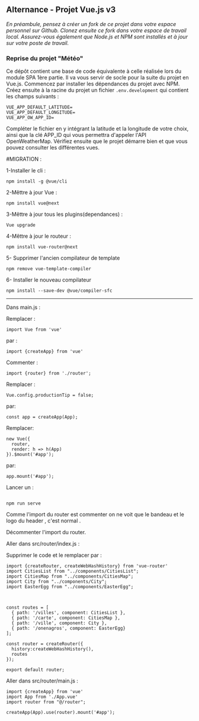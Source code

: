 ## Alternance - Projet Vue.js v3

_En préambule, pensez à créer un fork de ce projet dans votre espace personnel sur Github. Clonez ensuite ce fork dans votre espace de travail local._
_Assurez-vous également que Node.js et NPM sont installés et à jour sur votre poste de travail._

### Reprise du projet "Météo"

Ce dépôt contient une base de code équivalente à celle réalisée lors du module SPA 1ère partie. Il va vous servir de socle pour la suite du projet en Vue.js.
Commencez par installer les dépendances du projet avec NPM. Créez ensuite à la racine du projet un fichier `.env.development` qui contient les champs suivants :

```
VUE_APP_DEFAULT_LATITUDE=
VUE_APP_DEFAULT_LONGITUDE=
VUE_APP_OW_APP_ID=
```

Compléter le fichier en y intégrant la latitude et la longitude de votre choix, ainsi que la clé APP_ID qui vous permettra d'appeler l'API OpenWeatherMap.
Vérifiez ensuite que le projet démarre bien et que vous pouvez consulter les différentes vues.


#MIGRATION :

1-Installer le cli :
```
npm install -g @vue/cli
```

2-Mêttre à jour Vue :
```
npm install vue@next 
```

3-Mêttre à jour tous les plugins(dependances) :
```
Vue upgrade
```

4-Mêttre à jour le routeur :
```
npm install vue-router@next
```

5- Supprimer l'ancien compilateur de template
```
npm remove vue-template-compiler
```
6- Installer le nouveau compilateur 
```
npm install --save-dev @vue/compiler-sfc
```
-------------- 
Dans main.js : 

Remplacer :
```
import Vue from 'vue'
```
par :
```
import {createApp} from 'vue'
```

Commenter :
```
import {router} from './router';
```
Remplacer : 

```
Vue.config.productionTip = false;
```
par:

```
const app = createApp(App);
```
Remplacer:

```
new Vue({
  router,
  render: h => h(App)
}).$mount('#app');
```
par:

```
app.mount('#app');
```

Lancer un : 
````

npm run serve
````

Comme l'import du router est commenter on ne voit que le bandeau et le logo du header , c'est normal .

Décommenter l'import du router. 

Aller dans src/router/index.js : 

Supprimer le code et le remplacer par :
````
import {createRouter, createWebHashHistory} from 'vue-router'
import CitiesList from "../components/CitiesList";
import CitiesMap from "../components/CitiesMap";
import City from "../components/City";
import EasterEgg from "../components/EasterEgg";



const routes = [
  { path: '/villes', component: CitiesList },
  { path: '/carte', component: CitiesMap },
  { path: '/ville', component: City },
  { path: '/onenagros', component: EasterEgg}
];

const router = createRouter({
  history:createWebHashHistory(),
  routes
});

export default router;
````


Aller dans src/router/main.js :
````
import {createApp} from 'vue'
import App from './App.vue'
import router from "@/router";

createApp(App).use(router).mount('#app');
````
